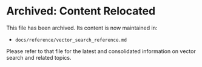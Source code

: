 # Archived: Content Relocated

This file has been archived. Its content is now maintained in:

- `docs/reference/vector_search_reference.md`

Please refer to that file for the latest and consolidated information on vector search and related topics.